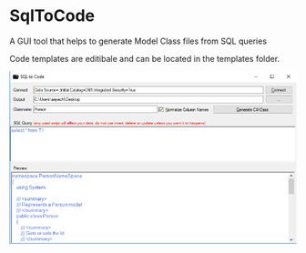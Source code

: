 # SqlToCode
A GUI tool that helps to generate Model Class files from SQL queries

Code templates are editibale and can be located in the templates folder.

![SQL to Code](https://github.com/amenayach/SqlToCode/blob/master/doc/sql-to-code-preview.png "SQL to Code")
